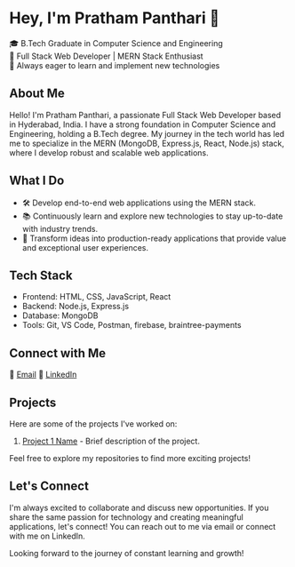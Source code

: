 # Hey, I'm Pratham Panthari 👋

🎓 B.Tech Graduate in Computer Science and Engineering  
🚀 Full Stack Web Developer | MERN Stack Enthusiast  
🌱 Always eager to learn and implement new technologies  

## About Me

Hello! I'm Pratham Panthari, a passionate Full Stack Web Developer based in Hyderabad, India. I have a strong foundation in Computer Science and Engineering, holding a B.Tech degree. My journey in the tech world has led me to specialize in the MERN (MongoDB, Express.js, React, Node.js) stack, where I develop robust and scalable web applications.

## What I Do

- 🛠️ Develop end-to-end web applications using the MERN stack.
- 📚 Continuously learn and explore new technologies to stay up-to-date with industry trends.
- 🚀 Transform ideas into production-ready applications that provide value and exceptional user experiences.

## Tech Stack

- Frontend: HTML, CSS, JavaScript, React
- Backend: Node.js, Express.js
- Database: MongoDB
- Tools: Git, VS Code, Postman, firebase, braintree-payments

## Connect with Me


📧 [Email](pantharipratham@gmail.com)
💼 [LinkedIn](www.linkedin.com/in/pratham-panthari-07032001)


## Projects

Here are some of the projects I've worked on:

1. [Project 1 Name](link-to-project1) - Brief description of the project.


Feel free to explore my repositories to find more exciting projects!

## Let's Connect

I'm always excited to collaborate and discuss new opportunities. If you share the same passion for technology and creating meaningful applications, let's connect! You can reach out to me via email or connect with me on LinkedIn.

Looking forward to the journey of constant learning and growth!
<!---
Pratham-Panthari/Pratham-Panthari is a ✨ special ✨ repository because its `README.md` (this file) appears on your GitHub profile.
You can click the Preview link to take a look at your changes.
--->
